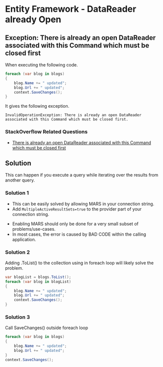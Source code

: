 # Entity Framework - DataReader already Open

## Exception: There is already an open DataReader associated with this Command which must be closed first

When executing the following code.


```csharp
foreach (var blog in blogs)
{
    blog.Name += " updated";
    blog.Url += " updated";
    context.SaveChanges();
}
```
It gives the following exception.

`InvalidOperationException: There is already an open DataReader associated with this Command which must be closed first.`

### StackOverflow Related Questions

 - [There is already an open DataReader associated with this Command which must be closed first](https://stackoverflow.com/questions/6062192/there-is-already-an-open-datareader-associated-with-this-command-which-must-be-c)

## Solution
This can happen if you execute a query while iterating over the results from another query.

### Solution 1

 - This can be easily solved by allowing MARS in your connection string. 
 - Add `MultipleActiveResultSets=true` to the provider part of your connection string.

<connectionStrings>
    <add name="BloggingContextDb" connectionString="Data Source=(localdb)\ProjectsV13;Initial Catalog=BloggingContextDb;
            Integrated Security=True;Connect Timeout=30;Encrypt=False;TrustServerCertificate=True;ApplicationIntent=ReadWrite;
            MultiSubnetFailover=False;MultipleActiveResultSets=true;" providerName="System.Data.SqlClient" />
</connectionStrings>

 - Enabling MARS should only be done for a very small subset of problems/use-cases. 
 - In most cases, the error is caused by BAD CODE within the calling application. 

### Solution 2

Adding .ToList() to the collection using in foreach loop will likely solve the problem.


```csharp
var blogList = blogs.ToList();
foreach (var blog in blogList)
{
    blog.Name += " updated";
    blog.Url += " updated";
    context.SaveChanges();
}
```
### Solution 3

Call SaveChanges() outside foreach loop


```csharp
foreach (var blog in blogs)
{
    blog.Name += " updated";
    blog.Url += " updated";
}
context.SaveChanges();
```
